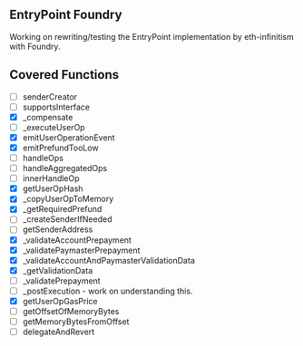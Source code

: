 ## EntryPoint Foundry

Working on rewriting/testing the EntryPoint implementation by eth-infinitism with Foundry.

## Covered Functions

- [ ] senderCreator  
- [ ] supportsInterface  
- [x] _compensate  
- [ ] _executeUserOp  
- [x] emitUserOperationEvent  
- [x] emitPrefundTooLow  
- [ ] handleOps  
- [ ] handleAggregatedOps  
- [ ] innerHandleOp  
- [x] getUserOpHash  
- [x] _copyUserOpToMemory  
- [x] _getRequiredPrefund  
- [ ] _createSenderIfNeeded  
- [ ] getSenderAddress  
- [x] _validateAccountPrepayment  
- [x] _validatePaymasterPrepayment 
- [x] _validateAccountAndPaymasterValidationData  
- [x] _getValidationData  
- [ ] _validatePrepayment  
- [ ] _postExecution - work on understanding this.
- [x] getUserOpGasPrice  
- [ ] getOffsetOfMemoryBytes  
- [ ] getMemoryBytesFromOffset  
- [ ] delegateAndRevert  